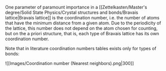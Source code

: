 One parameter of paramount importance in a [[Zettelkasten/Master's degree/Solid State Physics/Crystal structures and bonds/Bravais lattice|Bravais lattice]] is the coordination number, i.e. the number of atoms that have the minimum distance from a given atom.
Due to the periodicity of the lattice, this number does not depend on the atom chosen for counting, but on the a priori structure, that is, each type of Bravais lattice has its own coordination number.

Note that in literature coordination numbers tables exists only for types of bonds:

![[Images/Coordination number (Nearest neighbors).png|300]]
